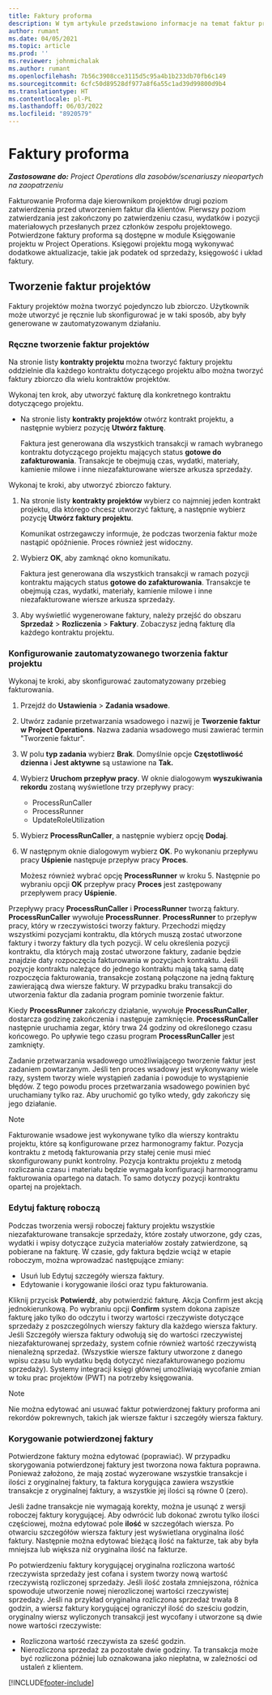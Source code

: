 ```yaml
---
title: Faktury proforma
description: W tym artykule przedstawiono informacje na temat faktur proforma w aplikacji Project Operations.
author: rumant
ms.date: 04/05/2021
ms.topic: article
ms.prod: ''
ms.reviewer: johnmichalak
ms.author: rumant
ms.openlocfilehash: 7b56c3908cce3115d5c95a4b1b233db70fb6c149
ms.sourcegitcommit: 6cfc50d89528df977a8f6a55c1ad39d99800d9b4
ms.translationtype: HT
ms.contentlocale: pl-PL
ms.lasthandoff: 06/03/2022
ms.locfileid: "8920579"
---
```

# <a name="proforma-invoices"></a>Faktury proforma

_**Zastosowane do:** Project Operations dla zasobów/scenariuszy nieopartych na zaopatrzeniu_

Fakturowanie Proforma daje kierownikom projektów drugi poziom zatwierdzenia przed utworzeniem faktur dla klientów. Pierwszy poziom zatwierdzania jest zakończony po zatwierdzeniu czasu, wydatków i pozycji materiałowych przesłanych przez członków zespołu projektowego. Potwierdzone faktury proforma są dostępne w module Księgowanie projektu w Project Operations. Księgowi projektu mogą wykonywać dodatkowe aktualizacje, takie jak podatek od sprzedaży, księgowość i układ faktury.


## <a name="creating-project-invoices"></a>Tworzenie faktur projektów

Faktury projektów można tworzyć pojedynczo lub zbiorczo. Użytkownik może utworzyć je ręcznie lub skonfigurować je w taki sposób, aby były generowane w zautomatyzowanym działaniu.

### <a name="manually-create-project-invoices"></a>Ręczne tworzenie faktur projektów 

Na stronie listy **kontrakty projektu** można tworzyć faktury projektu oddzielnie dla każdego kontraktu dotyczącego projektu albo można tworzyć faktury zbiorczo dla wielu kontraktów projektów.

Wykonaj ten krok, aby utworzyć fakturę dla konkretnego kontraktu dotyczącego projektu.

- Na stronie listy **kontrakty projektów** otwórz kontrakt projektu, a następnie wybierz pozycję **Utwórz fakturę**.

    Faktura jest generowana dla wszystkich transakcji w ramach wybranego kontraktu dotyczącego projektu mających status **gotowe do zafakturowania**. Transakcje te obejmują czas, wydatki, materiały, kamienie milowe i inne niezafakturowane wiersze arkusza sprzedaży.

Wykonaj te kroki, aby utworzyć zbiorczo faktury.

1. Na stronie listy **kontrakty projektów** wybierz co najmniej jeden kontrakt projektu, dla którego chcesz utworzyć fakturę, a następnie wybierz pozycję **Utwórz faktury projektu**.

    Komunikat ostrzegawczy informuje, że podczas tworzenia faktur może nastąpić opóźnienie. Proces również jest widoczny.

2. Wybierz **OK**, aby zamknąć okno komunikatu.

    Faktura jest generowana dla wszystkich transakcji w ramach pozycji kontraktu mających status **gotowe do zafakturowania**. Transakcje te obejmują czas, wydatki, materiały, kamienie milowe i inne niezafakturowane wiersze arkusza sprzedaży.

3. Aby wyświetlić wygenerowane faktury, należy przejść do obszaru **Sprzedaż** \> **Rozliczenia** \> **Faktury**. Zobaczysz jedną fakturę dla każdego kontraktu projektu.

### <a name="set-up-automated-creation-of-project-invoices"></a>Konfigurowanie zautomatyzowanego tworzenia faktur projektu 

Wykonaj te kroki, aby skonfigurować zautomatyzowany przebieg fakturowania.

1. Przejdź do **Ustawienia** \> **Zadania wsadowe**.
2. Utwórz zadanie przetwarzania wsadowego i nazwij je **Tworzenie faktur w Project Operations**. Nazwa zadania wsadowego musi zawierać termin "Tworzenie faktur".
3. W polu **typ zadania** wybierz **Brak**. Domyślnie opcje **Częstotliwość dzienna** i **Jest aktywne** są ustawione na **Tak.**
4. Wybierz **Uruchom przepływ pracy**. W oknie dialogowym **wyszukiwania rekordu** zostaną wyświetlone trzy przepływy pracy:

    - ProcessRunCaller
    - ProcessRunner
    - UpdateRoleUtilization

5. Wybierz **ProcessRunCaller**, a następnie wybierz opcję **Dodaj**.
6. W następnym oknie dialogowym wybierz **OK**. Po wykonaniu przepływu pracy **Uśpienie** następuje przepływ pracy **Proces**.

    Możesz również wybrać opcję **ProcessRunner** w kroku 5. Następnie po wybraniu opcji **OK** przepływ pracy **Proces** jest zastępowany przepływem pracy **Uśpienie**.

Przepływy pracy **ProcessRunCaller** i **ProcessRunner** tworzą faktury. **ProcessRunCaller** wywołuje **ProcessRunner**. **ProcessRunner** to przepływ pracy, który w rzeczywistości tworzy faktury. Przechodzi między wszystkimi pozycjami kontraktu, dla których muszą zostać utworzone faktury i tworzy faktury dla tych pozycji. W celu określenia pozycji kontraktu, dla których mają zostać utworzone faktury, zadanie będzie znajdzie daty rozpoczęcia fakturowania w pozycjach kontraktu. Jeśli pozycje kontraktu należące do jednego kontraktu mają taką samą datę rozpoczęcia fakturowania, transakcje zostaną połączone na jedną fakturę zawierającą dwa wiersze faktury. W przypadku braku transakcji do utworzenia faktur dla zadania program pominie tworzenie faktur.

Kiedy **ProcessRunner** zakończy działanie, wywołuje **ProcessRunCaller**, dostarcza godzinę zakończenia i następuje zamknięcie. **ProcessRunCaller** następnie uruchamia zegar, który trwa 24 godziny od określonego czasu końcowego. Po upływie tego czasu program **ProcessRunCaller** jest zamknięty.

Zadanie przetwarzania wsadowego umożliwiającego tworzenie faktur jest zadaniem powtarzanym. Jeśli ten proces wsadowy jest wykonywany wiele razy, system tworzy wiele wystąpień zadania i powoduje to wystąpienie błędów. Z tego powodu proces przetwarzania wsadowego powinien być uruchamiany tylko raz. Aby uruchomić go tylko wtedy, gdy zakończy się jego działanie.

> [!NOTE]
> Fakturowanie wsadowe jest wykonywane tylko dla wierszy kontraktu projektu, które są konfigurowane przez harmonogramy faktur. Pozycja kontraktu z metodą fakturowania przy stałej cenie musi mieć skonfigurowany punkt kontrolny. Pozycja kontraktu projektu z metodą rozliczania czasu i materiału będzie wymagała konfiguracji harmonogramu fakturowania opartego na datach. To samo dotyczy pozycji kontraktu opartej na projektach.      
 
### <a name="edit-a-draft-invoice"></a>Edytuj fakturę roboczą

Podczas tworzenia wersji roboczej faktury projektu wszystkie niezafakturowane transakcje sprzedaży, które zostały utworzone, gdy czas, wydatki i wpisy dotyczące zużycia materiałów zostały zatwierdzone, są pobierane na fakturę. W czasie, gdy faktura będzie wciąż w etapie roboczym, można wprowadzać następujące zmiany:

- Usuń lub Edytuj szczegóły wiersza faktury.
- Edytowanie i korygowanie ilości oraz typu fakturowania.

Kliknij przycisk **Potwierdź**, aby potwierdzić fakturę. Akcja Confirm jest akcją jednokierunkową. Po wybraniu opcji **Confirm** system dokona zapisze fakturę jako tylko do odczytu i tworzy wartości rzeczywiste dotyczące sprzedaży z poszczególnych wierszy faktury dla każdego wiersza faktury. Jeśli Szczegóły wiersza faktury odwołują się do wartości rzeczywistej niezafakturowanej sprzedaży, system cofnie również wartość rzeczywistą nienależną sprzedaż. (Wszystkie wiersze faktury utworzone z danego wpisu czasu lub wydatku będą dotyczyć niezafakturowanego poziomu sprzedaży). Systemy integracji księgi głównej umożliwiają wycofanie zmian w toku prac projektów (PWT) na potrzeby księgowania.

> [!NOTE]
> Nie można edytować ani usuwać faktur potwierdzonej faktury proforma ani rekordów pokrewnych, takich jak wiersze faktur i szczegóły wiersza faktury. 

### <a name="correct-a-confirmed-invoice"></a>Korygowanie potwierdzonej faktury

Potwierdzone faktury można edytować (poprawiać). W przypadku skorygowania potwierdzonej faktury jest tworzona nowa faktura poprawna. Ponieważ założono, że mają zostać wyzerowane wszystkie transakcje i ilości z oryginalnej faktury, ta faktura korygująca zawiera wszystkie transakcje z oryginalnej faktury, a wszystkie jej ilości są równe 0 (zero).

Jeśli żadne transakcje nie wymagają korekty, można je usunąć z wersji roboczej faktury korygującej. Aby odwrócić lub dokonać zwrotu tylko ilości częściowej, można edytować pole **ilość** w szczegółach wiersza. Po otwarciu szczegółów wiersza faktury jest wyświetlana oryginalna ilość faktury. Następnie można edytować bieżącą ilość na fakturze, tak aby była mniejsza lub większa niż oryginalna ilość na fakturze.

Po potwierdzeniu faktury korygującej oryginalna rozliczona wartość rzeczywista sprzedaży jest cofana i system tworzy nową wartość rzeczywistą rozliczonej sprzedaży. Jeśli ilość została zmniejszona, różnica spowoduje utworzenie nowej nierozliczonej wartości rzeczywistej sprzedaży. Jeśli na przykład oryginalna rozliczona sprzedaż trwała 8 godzin, a wiersz faktury korygującej ograniczył ilość do sześciu godzin, oryginalny wiersz wyliczonych transakcji jest wycofany i utworzone są dwie nowe wartości rzeczywiste:

- Rozliczona wartość rzeczywista za sześć godzin.
- Nierozliczona sprzedaż za pozostałe dwie godziny. Ta transakcja może być rozliczona później lub oznakowana jako niepłatna, w zależności od ustaleń z klientem.


[!INCLUDE[footer-include](../includes/footer-banner.md)]
